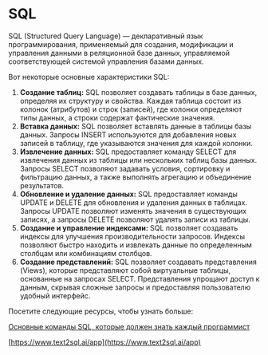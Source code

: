 # SQL

SQL (Structured Query Language) — декларативный язык программирования, применяемый для создания, модификации и управления данными в реляционной базе данных, управляемой соответствующей системой управления базами данных.

Вот некоторые основные характеристики SQL:

1. **Создание таблиц:** SQL позволяет создавать таблицы в базе данных, определяя их структуру и свойства. Каждая таблица состоит из колонок (атрибутов) и строк (записей), где колонки определяют типы данных, а строки содержат фактические значения.
2. **Вставка данных:** SQL позволяет вставлять данные в таблицы базы данных. Запросы INSERT используются для добавления новых записей в таблицу, где указываются значения для каждой колонки.
3. **Извлечение данных:** SQL предоставляет команду SELECT для извлечения данных из таблицы или нескольких таблиц базы данных. Запросы SELECT позволяют задавать условия, сортировку и фильтрацию данных, а также выполнять агрегацию и объединение результатов.
4. **Обновление и удаление данных:** SQL предоставляет команды UPDATE и DELETE для обновления и удаления данных в таблицах. Запросы UPDATE позволяют изменять значения в существующих записях, а запросы DELETE позволяют удалять записи из таблицы.
5. **Создание и управление индексами:** SQL позволяет создавать индексы для улучшения производительности запросов. Индексы позволяют быстро находить и извлекать данные по определенным столбцам или комбинациям столбцов.
6. **Создание представлений:** SQL позволяет создавать представления (Views), которые представляют собой виртуальные таблицы, основанные на запросах SELECT. Представления упрощают доступ к данным, скрывая сложные запросы и предоставляя пользователю удобный интерфейс.



Посетите следующие ресурсы, чтобы узнать больше:

[Основные команды SQL, которые должен знать каждый программист](https://tproger.ru/translations/sql-recap/?utm\_source=tproger\_right\_sidebar\&utm\_medium=frontpage\&utm\_campaign=live\_blocks\&utm\_term=read\_block)

[https://www.text2sql.ai/app](https://www.text2sql.ai/app)
